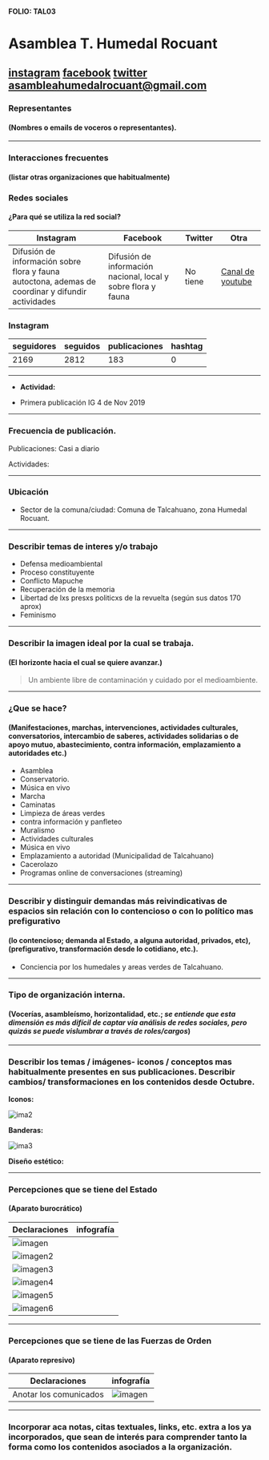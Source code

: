 #### FOLIO: TAL03
# Asamblea T. Humedal Rocuant

[instagram](https://www.instagram.com/asambleahumedalrocuant/)
[facebook](https://www.facebook.com/Asambleahumedalrocuant)
[twitter]()
<asambleahumedalrocuant@gmail.com>
---

### Representantes
#### (Nombres o emails de voceros o representantes).

---
### Interacciones frecuentes
#### (listar otras organizaciones que habitualmente)

### Redes sociales
#### ¿Para qué se utiliza la red social?
| Instagram | Facebook | Twitter | Otra 
|---|---|---|---|
|Difusión de información sobre flora y fauna autoctona, ademas de coordinar y difundir actividades|Difusión de información nacional, local y sobre flora y fauna|No tiene|[Canal de youtube](https://www.youtube.com/channel/UCZ-xRXsZCUqegkR4wjKOEIw) |

### **Instagram**
| seguidores | seguidos | publicaciones | hashtag |
|---|---|---|---|
|2169|2812|183|0|

---

* **Actividad:**  

* Primera publicación IG 4 de Nov 2019

---
### Frecuencia de publicación.

Publicaciones: Casi a diario

Actividades:

---
### Ubicación
* Sector de la comuna/ciudad: Comuna de Talcahuano, zona Humedal Rocuant. 

---
### Describir temas de interes y/o trabajo

* Defensa medioambiental
* Proceso constituyente
* Conflicto Mapuche
* Recuperación de la memoria
* Libertad de lxs presxs politicxs de la revuelta (según sus datos 170 aprox)
* Feminismo

---
### Describir la imagen ideal por la cual se trabaja.
#### (El horizonte hacia el cual se quiere avanzar.)

> Un ambiente libre de contaminación y cuidado por el medioambiente. 

---
### ¿Que se hace?
#### (Manifestaciones, marchas, intervenciones, actividades culturales, conversatorios, intercambio de saberes, actividades solidarias o de apoyo mutuo, abastecimiento, contra información, emplazamiento a autoridades etc.)

* Asamblea
* Conservatorio.
* Música en vivo
* Marcha
* Caminatas
* Limpieza de áreas verdes  
* contra información y panfleteo
* Muralismo
* Actividades culturales
* Música en vivo
* Emplazamiento a autoridad (Municipalidad de Talcahuano)
* Cacerolazo 
* Programas online de conversaciones (streaming)

---
### Describir y distinguir demandas más reivindicativas de espacios sin relación con lo contencioso o con lo político mas prefigurativo
#### (lo contencioso; demanda al Estado, a alguna autoridad, privados, etc), (prefigurativo, transformación desde lo cotidiano, etc.).

* Conciencia por los humedales y areas verdes de Talcahuano. 

---
### Tipo de organización interna.
#### (Vocerías, asambleísmo, horizontalidad, etc.; *se entiende que esta dimensión es más difícil de captar vía análisis de redes sociales, pero quizás se puede vislumbrar a través de roles/cargos*)

---
### Describir los temas / imágenes- iconos / conceptos mas habitualmente presentes en sus publicaciones. Describir cambios/ transformaciones en los contenidos desde Octubre.

**Iconos:**

![ima2](92667045_1643318775806520_334874952903211679_n.jpg)

**Banderas:**

![ima3](101019658_555491411820466_7003737833944789540_n.jpg)

**Diseño estético:**

>

---
### Percepciones que se tiene del Estado
#### (Aparato burocrático)

| Declaraciones | infografía | 
|---|---|
|![imagen](103140795_188359882626294_5514518915929415601_n.jpg) |  |
|![imagen2](103191408_841342436355362_5727153335542201034_n.jpg) ||
|![imagen3](103301769_555983298355068_6140351940107985445_n.jpg) ||
|![imagen4](103362759_599054067408036_3084920963516079622_n.jpg) ||
|![imagen5](103732573_887461001748885_429017950437419829_n.jpg) ||
|![imagen6](103534244_3068692063224605_289027703355177816_n.jpg) ||


---
### Percepciones que se tiene de las Fuerzas de Orden
#### (Aparato represivo)

| Declaraciones | infografía | 
|---|---|
|Anotar los comunicados | ![imagen]() |

---
### Incorporar aca notas, citas textuales, links, etc. extra a los ya incorporados, que sean de interés para comprender tanto la forma como los contenidos asociados a la organización.
